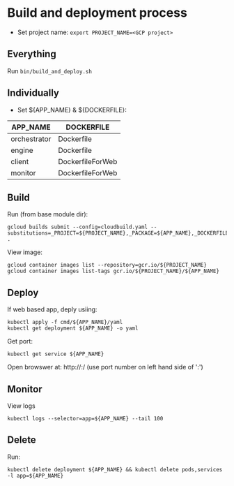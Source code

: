 # Build and deployment process 

* Set project name: `export PROJECT_NAME=<GCP project>`

## Everything
Run `bin/build_and_deploy.sh`

## Individually
* Set ${APP_NAME} & ${DOCKERFILE}:

| APP_NAME     | DOCKERFILE       |
|--------------|------------------|
| orchestrator | Dockerfile       |
| engine       | Dockerfile       |
| client       | DockerfileForWeb |
| monitor      | DockerfileForWeb |

## Build
Run (from base module dir):
```
gcloud builds submit --config=cloudbuild.yaml --substitutions=_PROJECT=${PROJECT_NAME},_PACKAGE=${APP_NAME},_DOCKERFILE=${DOCKERFILE} .
```
View image:
```
gcloud container images list --repository=gcr.io/${PROJECT_NAME}
gcloud container images list-tags gcr.io/${PROJECT_NAME}/${APP_NAME}
```

## Deploy
If web based app, deply usiing:
```
kubectl apply -f cmd/${APP_NAME}/yaml
kubectl get deployment ${APP_NAME} -o yaml 
```

Get port:
```
kubectl get service ${APP_NAME}
```
Open browswer at: http://<external-ip>:<port>/ (use port number on left hand side of ':')

## Monitor
View logs
```
kubectl logs --selector=app=${APP_NAME} --tail 100
``` 

## Delete
Run:
```
kubectl delete deployment ${APP_NAME} && kubectl delete pods,services -l app=${APP_NAME}
```
